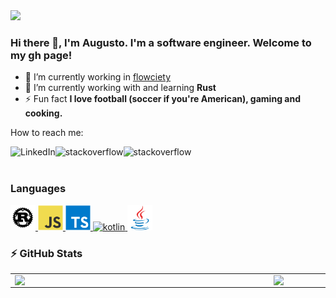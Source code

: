 <img src="https://images.unsplash.com/photo-1431512284068-4c4002298068?ixlib=rb-1.2.1&ixid=eyJhcHBfaWQiOjEyMDd9&auto=format&fit=crop&w=1280&h=300&q=100"/>

### Hi there 👋, I'm Augusto. I'm a software engineer. Welcome to my gh page! 

- 🔭 I’m currently working in [flowciety](https://flowciety.de)
- 🌱 I’m currently working with and learning **Rust**
- ⚡ Fun fact **I love football (soccer if you're American), gaming and cooking.**

How to reach me: 

[<img align="left" alt="LinkedIn" src="https://img.shields.io/badge/linkedin-%230077B5.svg?&style=for-the-badge&logo=linkedin&logoColor=white" />][linkedin]
[<img align="left" alt="stackoverflow" src="https://img.shields.io/badge/stack%20overflow-FE7A16?logo=stack-overflow&logoColor=white&style=for-the-badge" />][stackoverflow]
[<img align="left" alt="stackoverflow" src="https://img.shields.io/badge/twitter-7dbeed?logo=twitter&logoColor=white&style=for-the-badge"/>][twitter]

<br />
<br />

### Languages

<p align="left"> <a href="https://www.rust-lang.org" target="_blank"> <img src="https://raw.githubusercontent.com/devicons/devicon/master/icons/rust/rust-plain.svg" alt="rust" width="40" height="40"/> </a> <a href="https://developer.mozilla.org/en-US/docs/Web/JavaScript" target="_blank"> <img src="https://raw.githubusercontent.com/devicons/devicon/master/icons/javascript/javascript-original.svg" alt="javascript" width="40" height="40"/> </a> <a href="https://www.typescriptlang.org/" target="_blank"> <img src="https://raw.githubusercontent.com/devicons/devicon/master/icons/typescript/typescript-original.svg" alt="typescript" width="40" height="40"/> </a> <a href="https://kotlinlang.org" target="_blank"> <img src="https://www.vectorlogo.zone/logos/kotlinlang/kotlinlang-icon.svg" alt="kotlin" width="40" height="40"/> </a> <a href="https://www.java.com" target="_blank"> <img src="https://raw.githubusercontent.com/devicons/devicon/master/icons/java/java-original.svg" alt="java" width="40" height="40"/> </a></p>

### :zap: GitHub Stats

<center>
  <table>
    <tr>
        <td><img width="400px" align="left" src="https://github-readme-stats.vercel.app/api/top-langs/?username=augustocdias&hide=html&layout=compact&theme=buefy" /></td>
        <td><img width="495px" align="left" src="https://github-readme-stats.vercel.app/api?username=augustocdias&hide=html&layout=compact&theme=buefy"/></td>
    </tr>   
  </table>
</center>

[linkedin]: https://www.linkedin.com/in/augustodias/
[stackoverflow]: https://stackoverflow.com/users/684562/augusto
[twitter]: https://twitter.com/augustocdias
